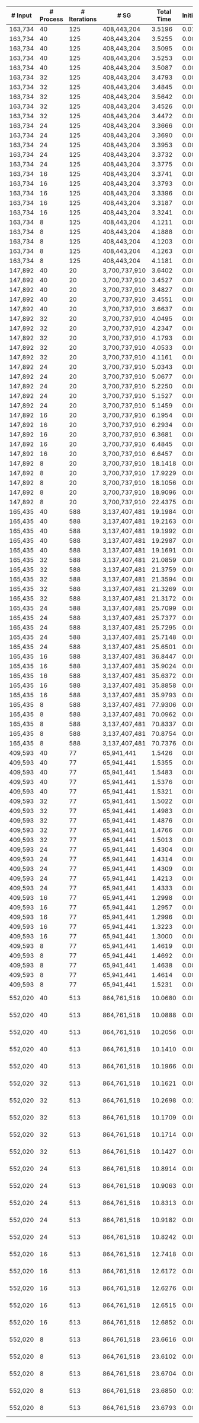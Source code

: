 | # Input | # Process | # Iterations | # SG | Total Time | Initialization | (File I/O) | Hashtable | Join | Buffer preparation | Communication | Deduplication | Merge | Finalization | Output |
| --- | --- | --- | --- | --- | --- | --- | --- | --- | --- | --- | --- | --- | --- | --- |
| 163,734 | 40 | 125 | 408,443,204 |   3.5196 |   0.0171 |   0.0069 |   0.0001 |   0.1262 |   0.1618 |   2.5963 |   0.1403 |   0.4556 |   0.0223 | data/data_163734.bin_sg.bin |
| 163,734 | 40 | 125 | 408,443,204 |   3.5255 |   0.0059 |   0.0049 |   0.0001 |   0.1228 |   0.1601 |   2.6065 |   0.1383 |   0.4701 |   0.0218 | data/data_163734.bin_sg.bin |
| 163,734 | 40 | 125 | 408,443,204 |   3.5095 |   0.0059 |   0.0037 |   0.0001 |   0.1279 |   0.1607 |   2.5970 |   0.1391 |   0.4565 |   0.0223 | data/data_163734.bin_sg.bin |
| 163,734 | 40 | 125 | 408,443,204 |   3.5253 |   0.0058 |   0.0036 |   0.0001 |   0.1260 |   0.1596 |   2.6041 |   0.1384 |   0.4693 |   0.0220 | data/data_163734.bin_sg.bin |
| 163,734 | 40 | 125 | 408,443,204 |   3.5087 |   0.0060 |   0.0037 |   0.0001 |   0.1253 |   0.1599 |   2.5894 |   0.1368 |   0.4693 |   0.0220 | data/data_163734.bin_sg.bin |
| 163,734 | 32 | 125 | 408,443,204 |   3.4793 |   0.0058 |   0.0045 |   0.0001 |   0.1539 |   0.1656 |   2.5300 |   0.1506 |   0.4468 |   0.0266 | data/data_163734.bin_sg.bin |
| 163,734 | 32 | 125 | 408,443,204 |   3.4845 |   0.0058 |   0.0036 |   0.0001 |   0.1553 |   0.1662 |   2.5393 |   0.1479 |   0.4433 |   0.0266 | data/data_163734.bin_sg.bin |
| 163,734 | 32 | 125 | 408,443,204 |   3.5642 |   0.0059 |   0.0033 |   0.0001 |   0.1511 |   0.1750 |   2.5687 |   0.1629 |   0.4735 |   0.0270 | data/data_163734.bin_sg.bin |
| 163,734 | 32 | 125 | 408,443,204 |   3.4526 |   0.0058 |   0.0036 |   0.0001 |   0.1508 |   0.1679 |   2.5236 |   0.1477 |   0.4299 |   0.0268 | data/data_163734.bin_sg.bin |
| 163,734 | 32 | 125 | 408,443,204 |   3.4472 |   0.0058 |   0.0037 |   0.0001 |   0.1555 |   0.1687 |   2.5089 |   0.1471 |   0.4345 |   0.0267 | data/data_163734.bin_sg.bin |
| 163,734 | 24 | 125 | 408,443,204 |   3.3666 |   0.0058 |   0.0047 |   0.0001 |   0.1630 |   0.1816 |   2.3444 |   0.1829 |   0.4537 |   0.0351 | data/data_163734.bin_sg.bin |
| 163,734 | 24 | 125 | 408,443,204 |   3.3690 |   0.0058 |   0.0034 |   0.0001 |   0.1569 |   0.1816 |   2.3577 |   0.1854 |   0.4463 |   0.0353 | data/data_163734.bin_sg.bin |
| 163,734 | 24 | 125 | 408,443,204 |   3.3953 |   0.0061 |   0.0038 |   0.0001 |   0.1569 |   0.1833 |   2.3781 |   0.1863 |   0.4486 |   0.0359 | data/data_163734.bin_sg.bin |
| 163,734 | 24 | 125 | 408,443,204 |   3.3732 |   0.0058 |   0.0037 |   0.0001 |   0.1559 |   0.1819 |   2.3655 |   0.1858 |   0.4429 |   0.0354 | data/data_163734.bin_sg.bin |
| 163,734 | 24 | 125 | 408,443,204 |   3.3775 |   0.0059 |   0.0036 |   0.0001 |   0.1567 |   0.1851 |   2.3620 |   0.1853 |   0.4463 |   0.0362 | data/data_163734.bin_sg.bin |
| 163,734 | 16 | 125 | 408,443,204 |   3.3741 |   0.0059 |   0.0048 |   0.0001 |   0.1541 |   0.1880 |   2.3143 |   0.2111 |   0.4501 |   0.0505 | data/data_163734.bin_sg.bin |
| 163,734 | 16 | 125 | 408,443,204 |   3.3793 |   0.0058 |   0.0031 |   0.0000 |   0.1562 |   0.1902 |   2.3618 |   0.2110 |   0.4026 |   0.0517 | data/data_163734.bin_sg.bin |
| 163,734 | 16 | 125 | 408,443,204 |   3.3396 |   0.0059 |   0.0034 |   0.0001 |   0.1544 |   0.1886 |   2.3241 |   0.2111 |   0.4046 |   0.0509 | data/data_163734.bin_sg.bin |
| 163,734 | 16 | 125 | 408,443,204 |   3.3187 |   0.0059 |   0.0034 |   0.0001 |   0.1545 |   0.1874 |   2.2796 |   0.2122 |   0.4284 |   0.0507 | data/data_163734.bin_sg.bin |
| 163,734 | 16 | 125 | 408,443,204 |   3.3241 |   0.0058 |   0.0037 |   0.0001 |   0.1545 |   0.1882 |   2.3292 |   0.2098 |   0.3863 |   0.0501 | data/data_163734.bin_sg.bin |
| 163,734 | 8 | 125 | 408,443,204 |   4.1211 |   0.0059 |   0.0031 |   0.0001 |   0.1972 |   0.2230 |   2.7384 |   0.3430 |   0.5166 |   0.0969 | data/data_163734.bin_sg.bin |
| 163,734 | 8 | 125 | 408,443,204 |   4.1888 |   0.0058 |   0.0033 |   0.0001 |   0.2164 |   0.2358 |   2.7778 |   0.3452 |   0.5098 |   0.0980 | data/data_163734.bin_sg.bin |
| 163,734 | 8 | 125 | 408,443,204 |   4.1203 |   0.0058 |   0.0032 |   0.0001 |   0.1968 |   0.2233 |   2.7469 |   0.3407 |   0.5085 |   0.0983 | data/data_163734.bin_sg.bin |
| 163,734 | 8 | 125 | 408,443,204 |   4.1263 |   0.0059 |   0.0031 |   0.0001 |   0.1948 |   0.2239 |   2.7514 |   0.3409 |   0.5120 |   0.0974 | data/data_163734.bin_sg.bin |
| 163,734 | 8 | 125 | 408,443,204 |   4.1181 |   0.0058 |   0.0034 |   0.0001 |   0.1965 |   0.2255 |   2.7425 |   0.3416 |   0.5080 |   0.0982 | data/data_163734.bin_sg.bin |
| 147,892 | 40 | 20 | 3,700,737,910 |   3.6402 |   0.0062 |   0.0089 |   0.0001 |   0.0904 |   0.0827 |   2.6948 |   0.2399 |   0.3403 |   0.1859 | data/data_147892.bin_sg.bin |
| 147,892 | 40 | 20 | 3,700,737,910 |   3.4527 |   0.0059 |   0.0050 |   0.0001 |   0.0866 |   0.0771 |   2.5790 |   0.2352 |   0.2829 |   0.1859 | data/data_147892.bin_sg.bin |
| 147,892 | 40 | 20 | 3,700,737,910 |   3.4827 |   0.0058 |   0.0045 |   0.0001 |   0.0855 |   0.0750 |   2.6036 |   0.2372 |   0.2905 |   0.1850 | data/data_147892.bin_sg.bin |
| 147,892 | 40 | 20 | 3,700,737,910 |   3.4551 |   0.0059 |   0.0038 |   0.0001 |   0.0882 |   0.0760 |   2.5924 |   0.2364 |   0.2701 |   0.1860 | data/data_147892.bin_sg.bin |
| 147,892 | 40 | 20 | 3,700,737,910 |   3.6637 |   0.0058 |   0.0037 |   0.0001 |   0.0890 |   0.0762 |   2.7579 |   0.2364 |   0.3167 |   0.1816 | data/data_147892.bin_sg.bin |
| 147,892 | 32 | 20 | 3,700,737,910 |   4.0495 |   0.0059 |   0.0050 |   0.0001 |   0.1023 |   0.0928 |   2.9920 |   0.2781 |   0.3521 |   0.2262 | data/data_147892.bin_sg.bin |
| 147,892 | 32 | 20 | 3,700,737,910 |   4.2347 |   0.0058 |   0.0035 |   0.0001 |   0.1071 |   0.0903 |   3.0710 |   0.2859 |   0.4493 |   0.2252 | data/data_147892.bin_sg.bin |
| 147,892 | 32 | 20 | 3,700,737,910 |   4.1793 |   0.0058 |   0.0037 |   0.0001 |   0.1097 |   0.0886 |   3.0465 |   0.2821 |   0.4226 |   0.2238 | data/data_147892.bin_sg.bin |
| 147,892 | 32 | 20 | 3,700,737,910 |   4.0533 |   0.0059 |   0.0036 |   0.0001 |   0.1099 |   0.0907 |   2.9945 |   0.2867 |   0.3415 |   0.2240 | data/data_147892.bin_sg.bin |
| 147,892 | 32 | 20 | 3,700,737,910 |   4.1161 |   0.0060 |   0.0036 |   0.0001 |   0.1007 |   0.0938 |   3.0107 |   0.2825 |   0.3919 |   0.2305 | data/data_147892.bin_sg.bin |
| 147,892 | 24 | 20 | 3,700,737,910 |   5.0343 |   0.0059 |   0.0047 |   0.0001 |   0.1319 |   0.1127 |   3.6653 |   0.3620 |   0.4571 |   0.2994 | data/data_147892.bin_sg.bin |
| 147,892 | 24 | 20 | 3,700,737,910 |   5.0677 |   0.0058 |   0.0036 |   0.0001 |   0.1304 |   0.1135 |   3.6872 |   0.3610 |   0.4709 |   0.2988 | data/data_147892.bin_sg.bin |
| 147,892 | 24 | 20 | 3,700,737,910 |   5.2250 |   0.0059 |   0.0035 |   0.0001 |   0.1309 |   0.1149 |   3.8537 |   0.3638 |   0.4553 |   0.3005 | data/data_147892.bin_sg.bin |
| 147,892 | 24 | 20 | 3,700,737,910 |   5.1527 |   0.0059 |   0.0035 |   0.0001 |   0.1299 |   0.1193 |   3.7810 |   0.3614 |   0.4567 |   0.2985 | data/data_147892.bin_sg.bin |
| 147,892 | 24 | 20 | 3,700,737,910 |   5.1459 |   0.0059 |   0.0034 |   0.0001 |   0.1276 |   0.1120 |   3.7439 |   0.3625 |   0.4975 |   0.2965 | data/data_147892.bin_sg.bin |
| 147,892 | 16 | 20 | 3,700,737,910 |   6.1954 |   0.0059 |   0.0046 |   0.0001 |   0.1779 |   0.1646 |   4.1805 |   0.5182 |   0.7148 |   0.4335 | data/data_147892.bin_sg.bin |
| 147,892 | 16 | 20 | 3,700,737,910 |   6.2934 |   0.0058 |   0.0032 |   0.0001 |   0.1714 |   0.1561 |   4.2146 |   0.5230 |   0.7882 |   0.4343 | data/data_147892.bin_sg.bin |
| 147,892 | 16 | 20 | 3,700,737,910 |   6.3681 |   0.0058 |   0.0032 |   0.0001 |   0.1825 |   0.1567 |   4.2775 |   0.5226 |   0.7801 |   0.4427 | data/data_147892.bin_sg.bin |
| 147,892 | 16 | 20 | 3,700,737,910 |   6.4845 |   0.0058 |   0.0031 |   0.0001 |   0.1741 |   0.1570 |   4.2909 |   0.5208 |   0.8169 |   0.5189 | data/data_147892.bin_sg.bin |
| 147,892 | 16 | 20 | 3,700,737,910 |   6.6457 |   0.0058 |   0.0031 |   0.0001 |   0.1808 |   0.1683 |   4.4480 |   0.5212 |   0.8117 |   0.5099 | data/data_147892.bin_sg.bin |
| 147,892 | 8 | 20 | 3,700,737,910 |  18.1418 |   0.0061 |   0.0047 |   0.0001 |   0.6180 |   1.0027 |   6.3503 |   1.5434 |   7.6828 |   0.9383 | data/data_147892.bin_sg.bin |
| 147,892 | 8 | 20 | 3,700,737,910 |  17.9229 |   0.0061 |   0.0031 |   0.0001 |   0.6539 |   0.8333 |   6.3807 |   1.6363 |   7.4748 |   0.9378 | data/data_147892.bin_sg.bin |
| 147,892 | 8 | 20 | 3,700,737,910 |  18.1056 |   0.0061 |   0.0031 |   0.0001 |   0.6324 |   0.8529 |   6.4035 |   1.5695 |   7.6917 |   0.9494 | data/data_147892.bin_sg.bin |
| 147,892 | 8 | 20 | 3,700,737,910 |  18.9096 |   0.0057 |   0.0032 |   0.0001 |   0.6385 |   0.8346 |   7.5346 |   1.5821 |   7.3803 |   0.9338 | data/data_147892.bin_sg.bin |
| 147,892 | 8 | 20 | 3,700,737,910 |  22.4375 |   0.0060 |   0.0032 |   0.0001 |   0.4432 |   0.9372 |   9.4728 |   1.5517 |   9.0889 |   0.9376 | data/data_147892.bin_sg.bin |
| 165,435 | 40 | 588 | 3,137,407,481 |  19.1984 |   0.0059 |   0.0063 |   0.0001 |   0.6918 |   0.7174 |  11.7736 |   0.5431 |   5.3148 |   0.1517 | data/data_165435.bin_sg.bin |
| 165,435 | 40 | 588 | 3,137,407,481 |  19.2163 |   0.0059 |   0.0058 |   0.0001 |   0.6936 |   0.7168 |  11.7200 |   0.5396 |   5.3571 |   0.1833 | data/data_165435.bin_sg.bin |
| 165,435 | 40 | 588 | 3,137,407,481 |  19.1992 |   0.0060 |   0.0037 |   0.0001 |   0.6913 |   0.7323 |  11.7329 |   0.5333 |   5.3158 |   0.1876 | data/data_165435.bin_sg.bin |
| 165,435 | 40 | 588 | 3,137,407,481 |  19.2987 |   0.0058 |   0.0037 |   0.0001 |   0.7119 |   0.7320 |  11.8159 |   0.5434 |   5.3039 |   0.1856 | data/data_165435.bin_sg.bin |
| 165,435 | 40 | 588 | 3,137,407,481 |  19.1691 |   0.0059 |   0.0037 |   0.0001 |   0.6806 |   0.7197 |  11.7915 |   0.5471 |   5.2718 |   0.1524 | data/data_165435.bin_sg.bin |
| 165,435 | 32 | 588 | 3,137,407,481 |  21.0859 |   0.0059 |   0.0035 |   0.0001 |   0.7780 |   0.7854 |  11.1237 |   0.6178 |   7.5866 |   0.1885 | data/data_165435.bin_sg.bin |
| 165,435 | 32 | 588 | 3,137,407,481 |  21.3759 |   0.0058 |   0.0035 |   0.0001 |   0.7958 |   0.7940 |  11.2891 |   0.6583 |   7.6435 |   0.1893 | data/data_165435.bin_sg.bin |
| 165,435 | 32 | 588 | 3,137,407,481 |  21.3594 |   0.0059 |   0.0037 |   0.0001 |   0.8374 |   0.8035 |  11.0612 |   0.6867 |   7.7752 |   0.1894 | data/data_165435.bin_sg.bin |
| 165,435 | 32 | 588 | 3,137,407,481 |  21.3269 |   0.0059 |   0.0035 |   0.0001 |   0.8077 |   0.7819 |  11.3042 |   0.6528 |   7.5877 |   0.1865 | data/data_165435.bin_sg.bin |
| 165,435 | 32 | 588 | 3,137,407,481 |  21.3172 |   0.0059 |   0.0036 |   0.0001 |   0.7848 |   0.7880 |  11.3266 |   0.6436 |   7.5452 |   0.2232 | data/data_165435.bin_sg.bin |
| 165,435 | 24 | 588 | 3,137,407,481 |  25.7099 |   0.0059 |   0.0036 |   0.0001 |   1.0182 |   0.8696 |  10.6786 |   0.7156 |  12.1715 |   0.2504 | data/data_165435.bin_sg.bin |
| 165,435 | 24 | 588 | 3,137,407,481 |  25.7377 |   0.0059 |   0.0063 |   0.0001 |   1.0240 |   0.8766 |  10.7756 |   0.7210 |  12.0831 |   0.2515 | data/data_165435.bin_sg.bin |
| 165,435 | 24 | 588 | 3,137,407,481 |  25.7295 |   0.0059 |   0.0035 |   0.0001 |   1.0195 |   0.8725 |  10.7249 |   0.7091 |  12.1137 |   0.2839 | data/data_165435.bin_sg.bin |
| 165,435 | 24 | 588 | 3,137,407,481 |  25.7148 |   0.0059 |   0.0036 |   0.0001 |   1.0335 |   0.8820 |  10.7914 |   0.7156 |  12.0364 |   0.2500 | data/data_165435.bin_sg.bin |
| 165,435 | 24 | 588 | 3,137,407,481 |  25.6501 |   0.0058 |   0.0035 |   0.0001 |   1.0185 |   0.8566 |  10.7635 |   0.7161 |  12.0399 |   0.2496 | data/data_165435.bin_sg.bin |
| 165,435 | 16 | 588 | 3,137,407,481 |  36.8447 |   0.0059 |   0.0049 |   0.0001 |   1.2153 |   1.0107 |  11.6436 |   0.6362 |  21.9621 |   0.3709 | data/data_165435.bin_sg.bin |
| 165,435 | 16 | 588 | 3,137,407,481 |  35.9024 |   0.0058 |   0.0035 |   0.0001 |   1.1725 |   0.9776 |  10.6179 |   0.6355 |  22.0661 |   0.4270 | data/data_165435.bin_sg.bin |
| 165,435 | 16 | 588 | 3,137,407,481 |  35.6372 |   0.0060 |   0.0032 |   0.0001 |   1.1531 |   0.9507 |  10.6232 |   0.6534 |  21.8195 |   0.4313 | data/data_165435.bin_sg.bin |
| 165,435 | 16 | 588 | 3,137,407,481 |  35.8858 |   0.0058 |   0.0032 |   0.0001 |   1.2552 |   0.9851 |  10.7497 |   0.6486 |  21.8657 |   0.3758 | data/data_165435.bin_sg.bin |
| 165,435 | 16 | 588 | 3,137,407,481 |  35.9793 |   0.0058 |   0.0034 |   0.0001 |   1.2629 |   0.9617 |  10.7498 |   0.6394 |  21.9879 |   0.3718 | data/data_165435.bin_sg.bin |
| 165,435 | 8 | 588 | 3,137,407,481 |  77.9306 |   0.0062 |   0.0050 |   0.0001 |   2.2517 |   1.4513 |  20.1215 |   3.5934 |  49.6609 |   0.8456 | data/data_165435.bin_sg.bin |
| 165,435 | 8 | 588 | 3,137,407,481 |  70.0962 |   0.0058 |   0.0031 |   0.0001 |   1.9437 |   1.3206 |  12.6230 |   0.8191 |  52.5325 |   0.8515 | data/data_165435.bin_sg.bin |
| 165,435 | 8 | 588 | 3,137,407,481 |  70.8337 |   0.0058 |   0.0031 |   0.0001 |   2.4262 |   1.2950 |  12.6963 |   0.7804 |  52.9181 |   0.7119 | data/data_165435.bin_sg.bin |
| 165,435 | 8 | 588 | 3,137,407,481 |  70.8754 |   0.0059 |   0.0032 |   0.0001 |   2.2524 |   1.2914 |  12.7174 |   0.7845 |  52.9570 |   0.8668 | data/data_165435.bin_sg.bin |
| 165,435 | 8 | 588 | 3,137,407,481 |  70.7376 |   0.0058 |   0.0032 |   0.0001 |   2.2654 |   1.3225 |  12.7160 |   0.7895 |  52.9112 |   0.7270 | data/data_165435.bin_sg.bin |
| 409,593 | 40 | 77 | 65,941,441 |   1.5426 |   0.0059 |   0.0065 |   0.0001 |   0.0375 |   0.0662 |   1.1907 |   0.0508 |   0.1867 |   0.0048 | data/data_409593.bin_sg.bin |
| 409,593 | 40 | 77 | 65,941,441 |   1.5355 |   0.0060 |   0.0051 |   0.0001 |   0.0351 |   0.0646 |   1.1783 |   0.0516 |   0.1950 |   0.0048 | data/data_409593.bin_sg.bin |
| 409,593 | 40 | 77 | 65,941,441 |   1.5483 |   0.0060 |   0.0045 |   0.0001 |   0.0362 |   0.0646 |   1.1922 |   0.0542 |   0.1902 |   0.0048 | data/data_409593.bin_sg.bin |
| 409,593 | 40 | 77 | 65,941,441 |   1.5376 |   0.0059 |   0.0035 |   0.0001 |   0.0356 |   0.0652 |   1.1819 |   0.0515 |   0.1927 |   0.0048 | data/data_409593.bin_sg.bin |
| 409,593 | 40 | 77 | 65,941,441 |   1.5321 |   0.0060 |   0.0037 |   0.0001 |   0.0381 |   0.0657 |   1.1758 |   0.0503 |   0.1911 |   0.0049 | data/data_409593.bin_sg.bin |
| 409,593 | 32 | 77 | 65,941,441 |   1.5022 |   0.0059 |   0.0037 |   0.0001 |   0.0403 |   0.0670 |   1.1379 |   0.0614 |   0.1837 |   0.0059 | data/data_409593.bin_sg.bin |
| 409,593 | 32 | 77 | 65,941,441 |   1.4983 |   0.0058 |   0.0035 |   0.0001 |   0.0422 |   0.0669 |   1.1311 |   0.0629 |   0.1839 |   0.0053 | data/data_409593.bin_sg.bin |
| 409,593 | 32 | 77 | 65,941,441 |   1.4876 |   0.0058 |   0.0037 |   0.0001 |   0.0383 |   0.0662 |   1.1312 |   0.0554 |   0.1852 |   0.0055 | data/data_409593.bin_sg.bin |
| 409,593 | 32 | 77 | 65,941,441 |   1.4766 |   0.0059 |   0.0036 |   0.0001 |   0.0416 |   0.0690 |   1.1051 |   0.0665 |   0.1827 |   0.0058 | data/data_409593.bin_sg.bin |
| 409,593 | 32 | 77 | 65,941,441 |   1.5013 |   0.0059 |   0.0036 |   0.0001 |   0.0420 |   0.0667 |   1.1320 |   0.0617 |   0.1870 |   0.0059 | data/data_409593.bin_sg.bin |
| 409,593 | 24 | 77 | 65,941,441 |   1.4304 |   0.0061 |   0.0034 |   0.0001 |   0.0513 |   0.0813 |   1.0335 |   0.0650 |   0.1863 |   0.0067 | data/data_409593.bin_sg.bin |
| 409,593 | 24 | 77 | 65,941,441 |   1.4314 |   0.0058 |   0.0033 |   0.0001 |   0.0504 |   0.0788 |   1.0402 |   0.0655 |   0.1841 |   0.0066 | data/data_409593.bin_sg.bin |
| 409,593 | 24 | 77 | 65,941,441 |   1.4309 |   0.0061 |   0.0035 |   0.0001 |   0.0489 |   0.0822 |   1.0367 |   0.0650 |   0.1855 |   0.0066 | data/data_409593.bin_sg.bin |
| 409,593 | 24 | 77 | 65,941,441 |   1.4213 |   0.0060 |   0.0037 |   0.0001 |   0.0484 |   0.0808 |   1.0292 |   0.0643 |   0.1859 |   0.0066 | data/data_409593.bin_sg.bin |
| 409,593 | 24 | 77 | 65,941,441 |   1.4333 |   0.0061 |   0.0033 |   0.0001 |   0.0497 |   0.0778 |   1.0396 |   0.0673 |   0.1862 |   0.0066 | data/data_409593.bin_sg.bin |
| 409,593 | 16 | 77 | 65,941,441 |   1.2998 |   0.0059 |   0.0032 |   0.0001 |   0.0403 |   0.0758 |   0.9579 |   0.0562 |   0.1544 |   0.0091 | data/data_409593.bin_sg.bin |
| 409,593 | 16 | 77 | 65,941,441 |   1.2957 |   0.0058 |   0.0034 |   0.0001 |   0.0401 |   0.0754 |   0.9555 |   0.0557 |   0.1539 |   0.0092 | data/data_409593.bin_sg.bin |
| 409,593 | 16 | 77 | 65,941,441 |   1.2996 |   0.0058 |   0.0036 |   0.0001 |   0.0404 |   0.0757 |   0.9610 |   0.0564 |   0.1510 |   0.0092 | data/data_409593.bin_sg.bin |
| 409,593 | 16 | 77 | 65,941,441 |   1.3223 |   0.0090 |   0.0059 |   0.0001 |   0.0411 |   0.0767 |   0.9651 |   0.0568 |   0.1644 |   0.0092 | data/data_409593.bin_sg.bin |
| 409,593 | 16 | 77 | 65,941,441 |   1.3000 |   0.0059 |   0.0033 |   0.0001 |   0.0406 |   0.0761 |   0.9531 |   0.0558 |   0.1594 |   0.0090 | data/data_409593.bin_sg.bin |
| 409,593 | 8 | 77 | 65,941,441 |   1.4619 |   0.0060 |   0.0033 |   0.0002 |   0.0614 |   0.0893 |   1.0550 |   0.0762 |   0.1570 |   0.0169 | data/data_409593.bin_sg.bin |
| 409,593 | 8 | 77 | 65,941,441 |   1.4692 |   0.0059 |   0.0035 |   0.0002 |   0.0613 |   0.0902 |   1.0571 |   0.0765 |   0.1613 |   0.0167 | data/data_409593.bin_sg.bin |
| 409,593 | 8 | 77 | 65,941,441 |   1.4638 |   0.0059 |   0.0036 |   0.0002 |   0.0612 |   0.0896 |   1.0537 |   0.0761 |   0.1601 |   0.0170 | data/data_409593.bin_sg.bin |
| 409,593 | 8 | 77 | 65,941,441 |   1.4614 |   0.0059 |   0.0033 |   0.0002 |   0.0616 |   0.0895 |   1.0570 |   0.0763 |   0.1538 |   0.0171 | data/data_409593.bin_sg.bin |
| 409,593 | 8 | 77 | 65,941,441 |   1.5231 |   0.0059 |   0.0033 |   0.0002 |   0.0615 |   0.0901 |   1.0837 |   0.0766 |   0.1882 |   0.0170 | data/data_409593.bin_sg.bin |
| 552,020 | 40 | 513 | 864,761,518 |  10.0680 |   0.0059 |   0.0090 |   0.0001 |   0.2828 |   0.4497 |   7.2379 |   0.3189 |   1.7282 |   0.0447 | data/vsp_finan512_scagr7-2c_rlfddd.bin_sg.bin |
| 552,020 | 40 | 513 | 864,761,518 |  10.0888 |   0.0060 |   0.0051 |   0.0001 |   0.2871 |   0.4504 |   7.2357 |   0.3121 |   1.7532 |   0.0442 | data/vsp_finan512_scagr7-2c_rlfddd.bin_sg.bin |
| 552,020 | 40 | 513 | 864,761,518 |  10.2056 |   0.0059 |   0.0034 |   0.0001 |   0.2934 |   0.4576 |   7.3115 |   0.3172 |   1.7756 |   0.0442 | data/vsp_finan512_scagr7-2c_rlfddd.bin_sg.bin |
| 552,020 | 40 | 513 | 864,761,518 |  10.1410 |   0.0059 |   0.0037 |   0.0001 |   0.2854 |   0.4597 |   7.2834 |   0.3208 |   1.7416 |   0.0442 | data/vsp_finan512_scagr7-2c_rlfddd.bin_sg.bin |
| 552,020 | 40 | 513 | 864,761,518 |  10.1966 |   0.0059 |   0.0037 |   0.0001 |   0.2809 |   0.4551 |   7.3238 |   0.3129 |   1.7733 |   0.0447 | data/vsp_finan512_scagr7-2c_rlfddd.bin_sg.bin |
| 552,020 | 32 | 513 | 864,761,518 |  10.1621 |   0.0059 |   0.0055 |   0.0001 |   0.3205 |   0.4948 |   7.1166 |   0.3542 |   1.8159 |   0.0541 | data/vsp_finan512_scagr7-2c_rlfddd.bin_sg.bin |
| 552,020 | 32 | 513 | 864,761,518 |  10.2698 |   0.0159 |   0.0036 |   0.0001 |   0.3137 |   0.4868 |   7.1863 |   0.3627 |   1.8499 |   0.0544 | data/vsp_finan512_scagr7-2c_rlfddd.bin_sg.bin |
| 552,020 | 32 | 513 | 864,761,518 |  10.1709 |   0.0058 |   0.0035 |   0.0001 |   0.3153 |   0.4884 |   7.1456 |   0.3494 |   1.8125 |   0.0539 | data/vsp_finan512_scagr7-2c_rlfddd.bin_sg.bin |
| 552,020 | 32 | 513 | 864,761,518 |  10.1714 |   0.0058 |   0.0036 |   0.0001 |   0.3122 |   0.4927 |   7.1457 |   0.3483 |   1.8128 |   0.0539 | data/vsp_finan512_scagr7-2c_rlfddd.bin_sg.bin |
| 552,020 | 32 | 513 | 864,761,518 |  10.1427 |   0.0059 |   0.0037 |   0.0001 |   0.3096 |   0.4864 |   7.1214 |   0.3563 |   1.8092 |   0.0538 | data/vsp_finan512_scagr7-2c_rlfddd.bin_sg.bin |
| 552,020 | 24 | 513 | 864,761,518 |  10.8914 |   0.0067 |   0.0056 |   0.0001 |   0.3975 |   0.5237 |   7.2775 |   0.4562 |   2.1570 |   0.0728 | data/vsp_finan512_scagr7-2c_rlfddd.bin_sg.bin |
| 552,020 | 24 | 513 | 864,761,518 |  10.9063 |   0.0064 |   0.0037 |   0.0001 |   0.4082 |   0.5316 |   7.2716 |   0.4584 |   2.1572 |   0.0729 | data/vsp_finan512_scagr7-2c_rlfddd.bin_sg.bin |
| 552,020 | 24 | 513 | 864,761,518 |  10.8313 |   0.0071 |   0.0035 |   0.0001 |   0.4082 |   0.5224 |   7.2491 |   0.4548 |   2.1174 |   0.0723 | data/vsp_finan512_scagr7-2c_rlfddd.bin_sg.bin |
| 552,020 | 24 | 513 | 864,761,518 |  10.9182 |   0.0069 |   0.0073 |   0.0001 |   0.4006 |   0.5266 |   7.3025 |   0.4535 |   2.1568 |   0.0713 | data/vsp_finan512_scagr7-2c_rlfddd.bin_sg.bin |
| 552,020 | 24 | 513 | 864,761,518 |  10.8242 |   0.0064 |   0.0037 |   0.0001 |   0.4066 |   0.5216 |   7.2555 |   0.4465 |   2.1155 |   0.0721 | data/vsp_finan512_scagr7-2c_rlfddd.bin_sg.bin |
| 552,020 | 16 | 513 | 864,761,518 |  12.7418 |   0.0064 |   0.0056 |   0.0012 |   0.3925 |   0.5519 |   7.6607 |   0.5157 |   3.4819 |   0.1316 | data/vsp_finan512_scagr7-2c_rlfddd.bin_sg.bin |
| 552,020 | 16 | 513 | 864,761,518 |  12.6172 |   0.0060 |   0.0035 |   0.0012 |   0.3902 |   0.5599 |   7.7079 |   0.5109 |   3.3356 |   0.1055 | data/vsp_finan512_scagr7-2c_rlfddd.bin_sg.bin |
| 552,020 | 16 | 513 | 864,761,518 |  12.6276 |   0.0064 |   0.0035 |   0.0012 |   0.3934 |   0.5721 |   7.6708 |   0.5185 |   3.3424 |   0.1228 | data/vsp_finan512_scagr7-2c_rlfddd.bin_sg.bin |
| 552,020 | 16 | 513 | 864,761,518 |  12.6515 |   0.0061 |   0.0033 |   0.0013 |   0.3900 |   0.5625 |   7.6914 |   0.5211 |   3.3735 |   0.1056 | data/vsp_finan512_scagr7-2c_rlfddd.bin_sg.bin |
| 552,020 | 16 | 513 | 864,761,518 |  12.6852 |   0.0060 |   0.0038 |   0.0013 |   0.3928 |   0.5710 |   7.7574 |   0.5326 |   3.3197 |   0.1044 | data/vsp_finan512_scagr7-2c_rlfddd.bin_sg.bin |
| 552,020 | 8 | 513 | 864,761,518 |  23.6616 |   0.0067 |   0.0076 |   0.0003 |   0.7090 |   0.7816 |   8.7216 |   0.7268 |  12.4692 |   0.2464 | data/vsp_finan512_scagr7-2c_rlfddd.bin_sg.bin |
| 552,020 | 8 | 513 | 864,761,518 |  23.6102 |   0.0065 |   0.0033 |   0.0003 |   0.6843 |   0.7813 |   8.6782 |   0.7340 |  12.4771 |   0.2484 | data/vsp_finan512_scagr7-2c_rlfddd.bin_sg.bin |
| 552,020 | 8 | 513 | 864,761,518 |  23.6704 |   0.0065 |   0.0037 |   0.0003 |   0.7116 |   0.7849 |   8.7064 |   0.7408 |  12.5142 |   0.2056 | data/vsp_finan512_scagr7-2c_rlfddd.bin_sg.bin |
| 552,020 | 8 | 513 | 864,761,518 |  23.6850 |   0.0113 |   0.0036 |   0.0003 |   0.6930 |   0.7774 |   8.6602 |   0.7559 |  12.5819 |   0.2050 | data/vsp_finan512_scagr7-2c_rlfddd.bin_sg.bin |
| 552,020 | 8 | 513 | 864,761,518 |  23.6793 |   0.0066 |   0.0034 |   0.0003 |   0.6938 |   0.7951 |   8.7023 |   0.7410 |  12.5372 |   0.2030 | data/vsp_finan512_scagr7-2c_rlfddd.bin_sg.bin |
